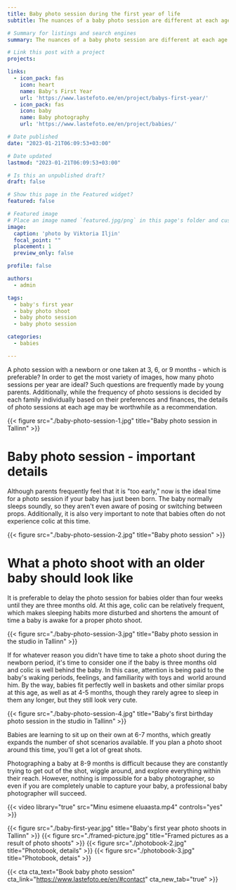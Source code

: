 ```yaml
---
title: Baby photo session during the first year of life
subtitle: The nuances of a baby photo session are different at each age

# Summary for listings and search engines
summary: The nuances of a baby photo session are different at each age

# Link this post with a project
projects: 

links:
  - icon_pack: fas
    icon: heart
    name: Baby's First Year
    url: 'https://www.lastefoto.ee/en/project/babys-first-year/'
  - icon_pack: fas
    icon: baby
    name: Baby photography
    url: 'https://www.lastefoto.ee/en/project/babies/'

# Date published
date: "2023-01-21T06:09:53+03:00"

# Date updated
lastmod: "2023-01-21T06:09:53+03:00"

# Is this an unpublished draft?
draft: false

# Show this page in the Featured widget?
featured: false

# Featured image
# Place an image named `featured.jpg/png` in this page's folder and customize its options here.
image:
  caption: 'photo by Viktoria Iljin'
  focal_point: ""
  placement: 1
  preview_only: false

profile: false

authors:
  - admin

tags:
  - baby's first year
  - baby photo shoot
  - baby photo session
  - baby photo session

categories:
  - babies

---
```

A photo session with a newborn or one taken at 3, 6, or 9 months - which is preferable? In order to get the most variety of images, how many photo sessions per year are ideal? Such questions are frequently made by young parents. Additionally, while the frequency of photo sessions is decided by each family individually based on their preferences and finances, the details of photo sessions at each age may be worthwhile as a recommendation.

{{< figure src="./baby-photo-session-1.jpg" title="Baby photo session in Tallinn" >}}

# Baby photo session - important details
Although parents frequently feel that it is "too early," now is the ideal time for a photo session if your baby has just been born. The baby normally sleeps soundly, so they aren't even aware of posing or switching between props. Additionally, it is also very important to note that babies often do not experience colic at this time.

{{< figure src="./baby-photo-session-2.jpg" title="Baby photo session" >}}

# What a photo shoot with an older baby should look like
It is preferable to delay the photo session for babies older than four weeks until they are three months old. At this age, colic can be relatively frequent, which makes sleeping habits more disturbed and shortens the amount of time a baby is awake for a proper photo shoot.

{{< figure src="./baby-photo-session-3.jpg" title="Baby photo session in the studio in Tallinn" >}}

If for whatever reason you didn't have time to take a photo shoot during the newborn period, it's time to consider one if the baby is three months old and colic is well behind the baby. In this case, attention is being paid to the baby's waking periods, feelings, and familiarity with toys and  world around him. By the way, babies fit perfectly well in baskets and other similar props at this age, as well as at 4-5 months, though they rarely agree to sleep in them any longer, but they still look very cute.

{{< figure src="./baby-photo-session-4.jpg" title="Baby's first birthday photo session in the studio in Tallinn" >}}

Babies are learning to sit up on their own at 6-7 months, which greatly expands the number of shot scenarios available. If you plan a photo shoot around this time, you'll get a lot of great shots. 

Photographing a baby at 8-9 months is difficult because they are constantly trying to get out of the shot, wiggle around, and explore everything within their reach. However, nothing is impossible for a baby photographer, so even if you are completely unable to capture your baby, a professional baby photographer will succeed.

{{< video library="true" src="Minu esimene eluaasta.mp4" controls="yes" >}}

{{< figure src="./baby-first-year.jpg" title="Baby's first year photo shoots in Tallinn" >}}
{{< figure src="./framed-picture.jpg" title="Framed pictures as a result of photo shoots" >}}
{{< figure src="./photobook-2.jpg" title="Photobook, details" >}}
{{< figure src="./photobook-3.jpg" title="Photobook, detais" >}}

{{< cta cta_text="Book baby photo session" cta_link="https://www.lastefoto.ee/en/#contact" cta_new_tab="true" >}}